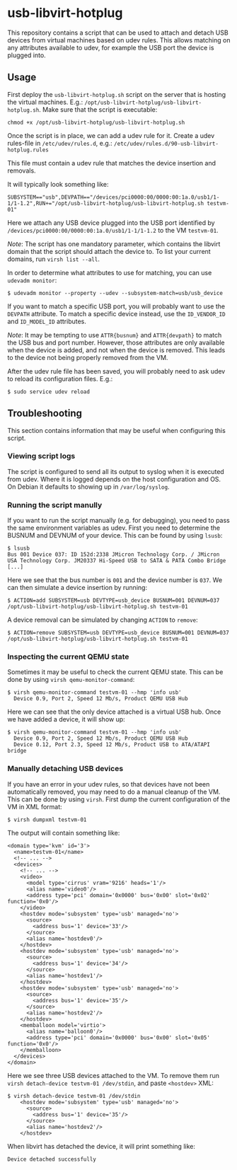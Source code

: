 usb-libvirt-hotplug
===================

This repository contains a script that can be used to attach and detach USB devices from virtual machines based on udev rules.
This allows matching on any attributes available to udev, for example the USB port the device is plugged into.


Usage
-----

First deploy the `usb-libvirt-hotplug.sh` script on the server that is hosting the virtual machines.
E.g.: `/opt/usb-libvirt-hotplug/usb-libvirt-hotplug.sh`.
Make sure that the script is executable:

```
chmod +x /opt/usb-libvirt-hotplug/usb-libvirt-hotplug.sh
```

Once the script is in place, we can add a udev rule for it.
Create a udev rules-file in `/etc/udev/rules.d`, e.g.: `/etc/udev/rules.d/90-usb-libvirt-hotplug.rules`

This file must contain a udev rule that matches the device insertion and removals.

It will typically look something like:

```
SUBSYSTEM=="usb",DEVPATH=="/devices/pci0000:00/0000:00:1a.0/usb1/1-1/1-1.2",RUN+="/opt/usb-libvirt-hotplug/usb-libvirt-hotplug.sh testvm-01"
```

Here we attach any USB device plugged into the USB port identified by `/devices/pci0000:00/0000:00:1a.0/usb1/1-1/1-1.2` to the VM `testvm-01`.

*Note*:
The script has one mandatory parameter, which contains the libvirt domain that the script should attach the device to.
To list your current domains, run `virsh list --all`.

In order to determine what attributes to use for matching, you can use `udevadm monitor`:

```
$ udevadm monitor --property --udev --subsystem-match=usb/usb_device
```

If you want to match a specific USB port, you will probably want to use the `DEVPATH` attribute.
To match a specific device instead, use the `ID_VENDOR_ID` and `ID_MODEL_ID` attributes.

*Note*:
It may be tempting to use `ATTR{busnum}` and `ATTR{devpath}` to match the USB bus and port number.
However, those attributes are only available when the device is added, and not when the device is removed.
This leads to the device not being properly removed from the VM.

After the udev rule file has been saved, you will probably need to ask udev to reload its configuration files.
E.g.:

```
$ sudo service udev reload
```


Troubleshooting
---------------

This section contains information that may be useful when configuring this script.


### Viewing script logs

The script is configured to send all its output to syslog when it is executed from udev.
Where it is logged depends on the host configuration and OS.
On Debian it defaults to showing up in `/var/log/syslog`.


### Running the script manully

If you want to run the script manually (e.g. for debugging), you need to pass the same environment variables as udev.
First you need to determine the BUSNUM and DEVNUM of your device.
This can be found by using `lsusb`:

```
$ lsusb
Bus 001 Device 037: ID 152d:2338 JMicron Technology Corp. / JMicron USA Technology Corp. JM20337 Hi-Speed USB to SATA & PATA Combo Bridge
[...]
```

Here we see that the bus number is `001` and the device number is `037`.
We can then simulate a device insertion by running:

```
$ ACTION=add SUBSYSTEM=usb DEVTYPE=usb_device BUSNUM=001 DEVNUM=037 /opt/usb-libvirt-hotplug/usb-libvirt-hotplug.sh testvm-01
```

A device removal can be simulated by changing `ACTION` to `remove`:

```
$ ACTION=remove SUBSYSTEM=usb DEVTYPE=usb_device BUSNUM=001 DEVNUM=037 /opt/usb-libvirt-hotplug/usb-libvirt-hotplug.sh testvm-01
```


### Inspecting the current QEMU state

Sometimes it may be useful to check the current QEMU state.
This can be done by using `virsh qemu-monitor-command`:

```
$ virsh qemu-monitor-command testvm-01 --hmp 'info usb'
  Device 0.9, Port 2, Speed 12 Mb/s, Product QEMU USB Hub
```

Here we can see that the only device attached is a virtual USB hub.
Once we have added a device, it will show up:

```
$ virsh qemu-monitor-command testvm-01 --hmp 'info usb'
  Device 0.9, Port 2, Speed 12 Mb/s, Product QEMU USB Hub
  Device 0.12, Port 2.3, Speed 12 Mb/s, Product USB to ATA/ATAPI bridge
```


### Manually detaching USB devices

If you have an error in your udev rules, so that devices have not been automatically removed, you may need to do a manual cleanup of the VM.
This can be done by using `virsh`.
First dump the current configuration of the VM in XML format:

```
$ virsh dumpxml testvm-01
```

The output will contain something like:

```
<domain type='kvm' id='3'>
  <name>testvm-01</name>
  <!-- ... -->
  <devices>
    <!-- ... -->
    <video>
      <model type='cirrus' vram='9216' heads='1'/>
      <alias name='video0'/>
      <address type='pci' domain='0x0000' bus='0x00' slot='0x02' function='0x0'/>
    </video>
    <hostdev mode='subsystem' type='usb' managed='no'>
      <source>
        <address bus='1' device='33'/>
      </source>
      <alias name='hostdev0'/>
    </hostdev>
    <hostdev mode='subsystem' type='usb' managed='no'>
      <source>
        <address bus='1' device='34'/>
      </source>
      <alias name='hostdev1'/>
    </hostdev>
    <hostdev mode='subsystem' type='usb' managed='no'>
      <source>
        <address bus='1' device='35'/>
      </source>
      <alias name='hostdev2'/>
    </hostdev>
    <memballoon model='virtio'>
      <alias name='balloon0'/>
      <address type='pci' domain='0x0000' bus='0x00' slot='0x05' function='0x0'/>
    </memballoon>
  </devices>
</domain>
```

Here we see three USB devices attached to the VM.
To remove them run `virsh detach-device testvm-01 /dev/stdin`, and paste `<hostdev>` XML:

```
$ virsh detach-device testvm-01 /dev/stdin
    <hostdev mode='subsystem' type='usb' managed='no'>
      <source>
        <address bus='1' device='35'/>
      </source>
      <alias name='hostdev2'/>
    </hostdev>
```

When libvirt has detached the device, it will print something like:

```
Device detached successfully
```
